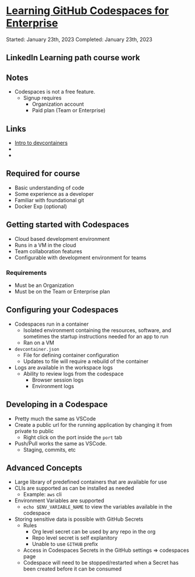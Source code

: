# [Learning GitHub Codespaces for Enterprise](https://www.linkedin.com/learning/learning-github-codespaces-for-enterprise)
Started: January 23th, 2023
Completed: January 23th, 2023

## LinkedIn Learning path course work

## Notes
- Codespaces is not a free feature.
  - Signup requires
    - Organization account
    - Paid plan (Team or Enterprise)

## Links
- [Intro to devcontainers](https://docs.github.com/en/codespaces/setting-up-your-project-for-codespaces/adding-a-dev-container-configuration/introduction-to-dev-containers)
- []()
- []()

## Required for course
- Basic understanding of code
- Some experience as a developer
- Familiar with foundational git
- Docker Exp (optional)

## Getting started with Codespaces
- Cloud based development environment
- Runs in a VM in the cloud
- Team collaboration features
- Configurable with development environment for teams

### Requirements
- Must be an Organization
- Must be on the Team or Enterprise plan

## Configuring your Codespaces
- Codespaces run in a container
  - Isolated environment containing the resources, software, and sometimes the startup instructions needed for an app to run
  - Ran on a VM
- `devcontainer.json`
  - File for defining container configuration
  - Updates to file will require a rebuild of the container
- Logs are available in the workspace logs
  - Ability to review logs from the codespace
    - Browser session logs
    - Environment logs

## Developing in a Codespace
- Pretty much the same as VSCode
- Create a public url for the running application by changing it from private to public
  - Right click on the port inside the `port` tab
- Push/Pull works the same as VSCode.
  - Staging, commits, etc

## Advanced Concepts
- Large library of predefined containers that are available for use
- CLIs are supported as can be installed as needed
  - Example: `aws` cli
- Environment Variables are supported
  - `echo $ENV_VARIABLE_NAME` to view the variables available in the codespace
- Storing sensitive data is possible with GitHub Secrets
  - Rules
    - Org level secret can be used by any repo in the org
    - Repo level secret is self explanitory
    - Unable to use `GITHUB` prefix
  - Access in Codespaces Secrets in the GitHub settings => codespaces page
  - Codespace will need to be stopped/restarted when a Secret has been created before it can be consumed
